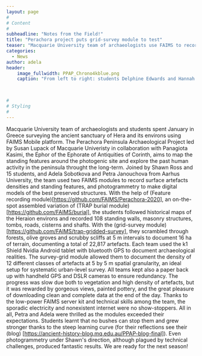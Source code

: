 ```yaml
---
layout: page
#
# Content
#
subheadline: "Notes from the Field!"
title: "Perachora project puts grid-survey module to test"
teaser: "Macquarie University team of archaeologists use FAIMS to record the environs of Heraion sanctuary in Greece"
categories:
  - News
author: adela
header:
    image_fullwidth: PPAP_Chrono4kblue.png
    caption: "From left to right: students Delphine Edwards and Hannah Kelly, and archaeology lecturer Susan Lupack. Image by Adela Sobotkova, under CC-BY-SA 2013. " 
    


#
# Styling
#
---
```


Macquarie University team of archaeologists and students spent January in Greece surveying the ancient sanctuary of Hera and its environs using FAIMS Mobile platform. The Perachora Peninsula Archaeological Project led by Susan Lupack of Macquarie Univeristy in collaboration with Panagiota Kasimi, the Ephor of the Ephorate of Antiquities of Corinth, aims to map the standing features around the photogenic site and explore the past human activity in the peninsula throught the long-term. Joined by Shawn Ross and 15 students, and Adela Sobotkova and Petra Janouchova from Aarhus University, the team used two FAIMS modules to record surface artefacts densities and standing features, and photogrammetry to make digital models of the best preserved structures. With the help of (Feature recording module)[https://github.com/FAIMS/Perachora-2020], an on-the-spot assembled variation of (TRAP burial module)[https://github.com/FAIMS/burial], the students followed historical maps of the Heraion environs and recorded 108 standing walls, masonry structures, tombs, roads, cisterns and shafts. With the (grid-survey module) [https://github.com/FAIMS/trap-gridded-survey], they scrambled through forests, olive groves and scrubby scliffs at 5 m intervals to document 16 ha of terrain, documenting a total of 22,817 artefacts. 
Each team used the k1 Shield Nvidia Android tablet with bluetooth GPS to document archaeological realities. The survey-grid module allowed them to document the density of 12 different classes of artefacts at 5 by 5 m spatial granularity, an ideal setup for systematic urban-level survey. All teams kept also a paper back up with handheld GPS and DSLR cameras to ensure redundancy.  The progress was slow due both to vegetation and high density of artefacts, but it was rewarded by gorgeous views, painted pottery, and the great pleasure of downloading clean and complete data at the end of the day. Thanks to the low-power FAIMS server kit and technical skills among the team, the sporadic electricity and nonexistent internet were no show-stoppers.
All in all, Petra and Adela were thrilled as the modules exceeded their expectations. Students learnt that no bushes can stop them and grew stronger thanks to the steep learning curve (for their reflections see their (blog) [https://ancient-history-blog.mq.edu.au/PPAP-blog-final]). Even photogrammetry under Shawn's direction, although plagued by technical challenges, produced fantastic results.
We are ready for the next season!